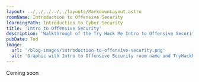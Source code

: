 ```yaml
---
layout: ../../../../../layouts/MarkdownLayout.astro
roomName: Introduction to Offensive Security
learningPath: Introduction to Cyber Security
title: 'Intro to Offensive Security'
description: 'Walkthrough of the Try Hack Me Intro to Offensive Security room'
pubDate: Tod
image:
  url: '/blog-images/introduction-to-offensive-security.png'
  alt: 'Graphic with Intro to Offensive Security room name and TryHackMe logo.'
---
```


Coming soon
